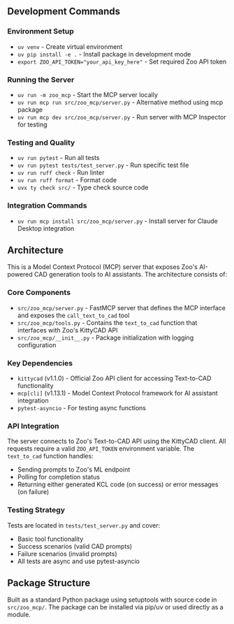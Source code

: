 ## Development Commands

### Environment Setup
- `uv venv` - Create virtual environment
- `uv pip install -e .` - Install package in development mode
- `export ZOO_API_TOKEN="your_api_key_here"` - Set required Zoo API token

### Running the Server
- `uv run -m zoo_mcp` - Start the MCP server locally
- `uv run mcp run src/zoo_mcp/server.py` - Alternative method using mcp package
- `uv run mcp dev src/zoo_mcp/server.py` - Run server with MCP Inspector for testing

### Testing and Quality
- `uv run pytest` - Run all tests
- `uv run pytest tests/test_server.py` - Run specific test file
- `uv run ruff check` - Run linter
- `uv run ruff format` - Format code
- `uvx ty check src/` - Type check source code

### Integration Commands
- `uv run mcp install src/zoo_mcp/server.py` - Install server for Claude Desktop integration

## Architecture

This is a Model Context Protocol (MCP) server that exposes Zoo's AI-powered CAD generation tools to AI assistants. The architecture consists of:

### Core Components
- `src/zoo_mcp/server.py` - FastMCP server that defines the MCP interface and exposes the `call_text_to_cad` tool
- `src/zoo_mcp/tools.py` - Contains the `text_to_cad` function that interfaces with Zoo's KittyCAD API
- `src/zoo_mcp/__init__.py` - Package initialization with logging configuration

### Key Dependencies
- `kittycad` (v1.1.0) - Official Zoo API client for accessing Text-to-CAD functionality
- `mcp[cli]` (v1.13.1) - Model Context Protocol framework for AI assistant integration
- `pytest-asyncio` - For testing async functions

### API Integration
The server connects to Zoo's Text-to-CAD API using the KittyCAD client. All requests require a valid `ZOO_API_TOKEN` environment variable. The `text_to_cad` function handles:
- Sending prompts to Zoo's ML endpoint
- Polling for completion status
- Returning either generated KCL code (on success) or error messages (on failure)

### Testing Strategy  
Tests are located in `tests/test_server.py` and cover:
- Basic tool functionality
- Success scenarios (valid CAD prompts)
- Failure scenarios (invalid prompts)
- All tests are async and use pytest-asyncio

## Package Structure
Built as a standard Python package using setuptools with source code in `src/zoo_mcp/`. The package can be installed via pip/uv or used directly as a module.